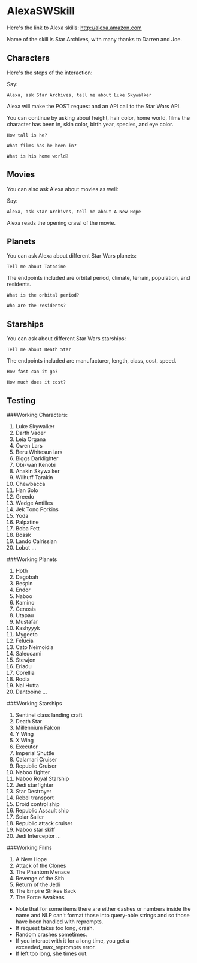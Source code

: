 # AlexaSWSkill

Here's the link to Alexa skills: <http://alexa.amazon.com>

Name of the skill is Star Archives, with many thanks to Darren and Joe. 

## Characters

Here's the steps of the interaction:

Say: 

```
Alexa, ask Star Archives, tell me about Luke Skywalker
```

Alexa will make the POST request and an API call to the Star Wars API. 

You can continue by asking about height, hair color, home world, films the character has been in, skin color, birth year, species, and eye color. 

```
How tall is he?
```

```
What films has he been in?
```

```
What is his home world?
```

## Movies

You can also ask Alexa about movies as well:

Say: 

```
Alexa, ask Star Archives, tell me about A New Hope
```

Alexa reads the opening crawl of the movie. 

## Planets

You can ask Alexa about different Star Wars planets:

```
Tell me about Tatooine
```

The endpoints included are orbital period, climate, terrain, population, and residents. 


```
What is the orbital period?
```

```
Who are the residents?
```

## Starships

You can ask about different Star Wars starships:

```
Tell me about Death Star
```

The endpoints included are manufacturer, length, class, cost, speed.

``` 
How fast can it go?
```

```
How much does it cost?
```

## Testing

###Working Characters:

1. Luke Skywalker
2. Darth Vader
3. Leia Organa
4. Owen Lars
5. Beru Whitesun lars
6. Biggs Darklighter 
7. Obi-wan Kenobi
8. Anakin Skywalker
9. Wilhuff Tarakin
10. Chewbacca
11. Han Solo
12. Greedo
13. Wedge Antilles
14. Jek Tono Porkins
15. Yoda
16. Palpatine
17. Boba Fett
18. Bossk
19. Lando Calrissian 
20. Lobot
...

###Working Planets

1. Hoth 
2. Dagobah
3. Bespin
4. Endor
5. Naboo
6. Kamino
7. Genosis
8. Utapau
9. Mustafar
10. Kashyyyk
11. Mygeeto
12. Felucia
13. Cato Neimoidia
14. Saleucami
15. Stewjon
16. Eriadu
17. Corellia
18. Rodia
19. Nal Hutta
20. Dantooine
...

###Working Starships

1. Sentinel class landing craft
2. Death Star
3. Millennium Falcon
4. Y Wing
5. X Wing
6. Executor
7. Imperial Shuttle 
8. Calamari Cruiser
9. Republic Cruiser
10. Naboo fighter
11. Naboo Royal Starship 
12. Jedi starfighter
13. Star Destroyer 
14. Rebel transport
15. Droid control ship
16. Republic Assault ship 
17. Solar Sailer
18. Republic attack cruiser
19. Naboo star skiff
20. Jedi Interceptor 
...


###Working Films

1. A New Hope
2. Attack of the Clones
3. The Phantom Menace
4. Revenge of the Sith
5. Return of the Jedi
6. The Empire Strikes Back
7. The Force Awakens

* Note that for some items there are either dashes or numbers inside the name and NLP can't format those into query-able strings and so those have been handled with reprompts. 
* If request takes too long, crash.
* Random crashes sometimes. 
* If you interact with it for a long time, you get a exceeded_max_reprompts error.
* If left too long, she times out. 

